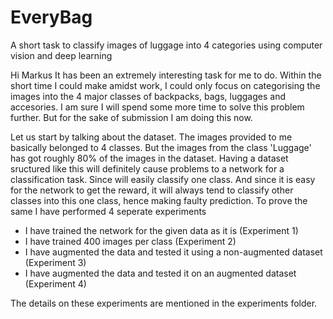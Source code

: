 # EveryBag
A short task to classify images of luggage into 4 categories using computer vision and deep learning

Hi Markus
It has been an extremely interesting task for me to do. Within the short time I could make amidst work, I could only focus on categorising the images into the 4 major classes of backpacks, bags, luggages and accesories. I am sure I will spend some more time to solve this problem further. But for the sake of submission I am doing this now.

Let us start by talking about the dataset.
The images provided to me basically belonged to 4 classes. But the images from the class 'Luggage' has got roughly 80% of the images in the dataset. Having a dataset sructured like this will definitely cause problems to a network for a classification task. Since will easily classify one class. And since it is easy for the network to get the reward, it will always tend to classify other classes into this one class, hence making faulty prediction. To prove the same I have performed 4 seperate experiments
  
  * I have trained the network for the given data as it is (Experiment 1)
  * I have trained 400 images per class (Experiment 2)
  * I have augmented the data and tested it using a non-augmented dataset (Experiment 3)
  * I have augmented the data and tested it on an augmented dataset (Experiment 4)
  
The details on these experiments are mentioned in the experiments folder.
